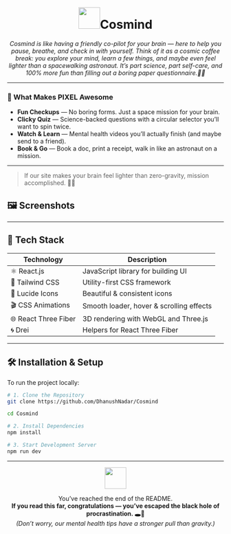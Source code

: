 <h1 align="center"><img src="https://em-content.zobj.net/source/microsoft-teams/363/ringed-planet_1fa90.png" width="50"/>Cosmind</h1> 

  <p align="center"><em>Cosmind is like having a friendly co-pilot for your brain — here to help you pause, breathe, and check in with yourself.  
Think of it as a cosmic coffee break: you explore your mind, learn a few things, and maybe even feel lighter than a spacewalking astronaut.  
It’s part science, part self-care, and 100% more fun than filling out a boring paper questionnaire.🧠💫</em></p>

---
### 🚀 What Makes PIXEL Awesome
- **Fun Checkups** — No boring forms. Just a space mission for your brain.   
- **Clicky Quiz** — Science-backed questions with a circular selector you’ll want to spin twice.   
- **Watch & Learn** — Mental health videos you’ll actually finish (and maybe send to a friend).  
- **Book & Go** — Book a doc, print a receipt, walk in like an astronaut on a mission.   

---
> If our site makes your brain feel lighter than zero-gravity, mission accomplished. 🚀💫

## 🖼️ Screenshots

---
## 🧰 Tech Stack

| Technology       | Description                            |
|------------------|----------------------------------------|
| ⚛️ React.js       | JavaScript library for building UI      |
| 🎨 Tailwind CSS   | Utility-first CSS framework             |
| 🧩 Lucide Icons   | Beautiful & consistent icons            |
| 🎬 CSS Animations | Smooth loader, hover & scrolling effects |
| 🌐 React Three Fiber | 3D rendering with WebGL and Three.js |
| 🌀 Drei           | Helpers for React Three Fiber |

---
## 🛠️ Installation & Setup

To run the project locally:

```bash
# 1. Clone the Repository
git clone https://github.com/DhanushNadar/Cosmind

cd Cosmind

# 2. Install Dependencies
npm install

# 3. Start Development Server
npm run dev
```

---
<p align="center">
  <img src="https://em-content.zobj.net/source/microsoft-teams/363/ringed-planet_1fa90.png" width="50"/>
</p>

<p align="center">
  You’ve reached the end of the README.<br>
  <b>If you read this far, congratulations — you’ve escaped the black hole of procrastination. 🕳️🚀</b><br>
  <em>(Don’t worry, our mental health tips have a stronger pull than gravity.)</em>
</p>
